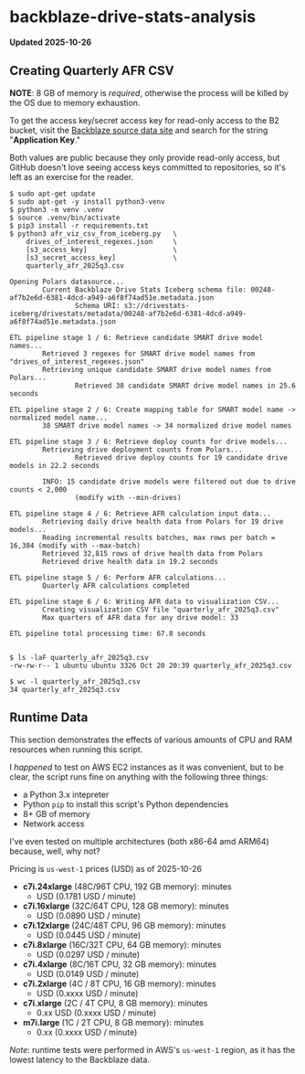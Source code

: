 # backblaze-drive-stats-analysis

**Updated 2025-10-26**

## Creating Quarterly AFR CSV

**NOTE**: 8 GB of memory is _required_, otherwise the process will be killed by the OS due to memory exhaustion.

To get the access key/secret access key for read-only access to the B2 bucket, visit 
the [Backblaze source data site](https://www.backblaze.com/cloud-storage/resources/hard-drive-test-data)
and search for the string "**Application Key**." 

Both values are public because they only provide read-only access, but GitHub doesn't love seeing access keys committed to
repositories, so it's left as an exercise for the reader.

```
$ sudo apt-get update
$ sudo apt-get -y install python3-venv
$ python3 -m venv .venv
$ source .venv/bin/activate
$ pip3 install -r requirements.txt
$ python3 afr_viz_csv_from_iceberg.py   \
    drives_of_interest_regexes.json     \
    [s3_access_key]                     \
    [s3_secret_access_key]              \
    quarterly_afr_2025q3.csv

Opening Polars datasource...
        Current Backblaze Drive Stats Iceberg schema file: 00248-af7b2e6d-6381-4dcd-a949-a6f8f74ad51e.metadata.json
                Schema URI: s3://drivestats-iceberg/drivestats/metadata/00248-af7b2e6d-6381-4dcd-a949-a6f8f74ad51e.metadata.json

ETL pipeline stage 1 / 6: Retrieve candidate SMART drive model names...
        Retrieved 3 regexes for SMART drive model names from "drives_of_interest_regexes.json"
        Retrieving unique candidate SMART drive model names from Polars...
                Retrieved 38 candidate SMART drive model names in 25.6 seconds

ETL pipeline stage 2 / 6: Create mapping table for SMART model name -> normalized model name...
        38 SMART drive model names -> 34 normalized drive model names

ETL pipeline stage 3 / 6: Retrieve deploy counts for drive models...
        Retrieving drive deployment counts from Polars...
                Retrieved drive deploy counts for 19 candidate drive models in 22.2 seconds

        INFO: 15 candidate drive models were filtered out due to drive counts < 2,000
                (modify with --min-drives)

ETL pipeline stage 4 / 6: Retrieve AFR calculation input data...
        Retrieving daily drive health data from Polars for 19 drive models...
        Reading incremental results batches, max rows per batch = 16,384 (modify with --max-batch)
        Retrieved 32,815 rows of drive health data from Polars
        Retrieved drive health data in 19.2 seconds

ETL pipeline stage 5 / 6: Perform AFR calculations...
        Quarterly AFR calculations completed

ETL pipeline stage 6 / 6: Writing AFR data to visualization CSV...
        Creating visualization CSV file "quarterly_afr_2025q3.csv"
        Max quarters of AFR data for any drive model: 33

ETL pipeline total processing time: 67.8 seconds

	
$ ls -laF quarterly_afr_2025q3.csv 
-rw-rw-r-- 1 ubuntu ubuntu 3326 Oct 20 20:39 quarterly_afr_2025q3.csv 

$ wc -l quarterly_afr_2025q3.csv 
34 quarterly_afr_2025q3.csv 
```

## Runtime Data

This section demonstrates the effects of various amounts of CPU and RAM
resources when running this script.

I _happened_ to test on AWS EC2 instances as it was convenient, but to be clear, 
the script runs fine on anything with the following three things:
* a Python 3.x intepreter
* Python `pip` to install this script's Python dependencies
* 8+ GB of memory
* Network access

I've even tested on multiple architectures (both x86-64 amd ARM64) because, well, 
why not?

Pricing is `us-west-1` prices (USD) as of 2025-10-26

* **c7i.24xlarge** (48C/96T CPU, 192 GB memory): minutes
  *  USD (0.1781 USD / minute)
* **c7i.16xlarge** (32C/64T CPU, 128 GB memory): minutes
  *  USD (0.0890 USD / minute)
* **c7i.12xlarge** (24C/48T CPU, 96 GB memory): minutes
  *  USD (0.0445 USD / minute)
* **c7i.8xlarge** (16C/32T CPU, 64 GB memory): minutes
  *  USD (0.0297 USD / minute)
* **c7i.4xlarge** (8C/16T CPU, 32 GB memory):  minutes
  * USD (0.0149 USD / minute)
* **c7i.2xlarge** (4C / 8T CPU, 16 GB memory): minutes
  * USD (0.xxxx USD / minute)
* **c7i.xlarge** (2C / 4T CPU, 8 GB memory): minutes
  * 0.xx USD (0.xxxx USD / minute)
* **m7i.large** (1C / 2T CPU, 8 GB memory): minutes
  * 0.xx (0.xxxx USD / minute)

_Note_: runtime tests were performed in AWS's `us-west-1` region, as it has the lowest latency to 
the Backblaze data.
